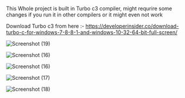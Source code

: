This Whole project is built in Turbo c3 compiler, might requrire some changes if you run it in other compilers or it might even not work

Download Turbo c3 from here :- https://developerinsider.co/download-turbo-c-for-windows-7-8-8-1-and-windows-10-32-64-bit-full-screen/


![Screenshot (19)](https://user-images.githubusercontent.com/122479676/222082298-82e5ed4d-f67c-4eb2-9130-a157ca6bf64d.png)

![Screenshot (16)](https://user-images.githubusercontent.com/122479676/222082341-34cebaaa-6236-4656-b4b7-2ebbbd9c992f.png)

![Screenshot (16)](https://user-images.githubusercontent.com/122479676/222082382-e965659f-cd85-420f-9a10-e98bb260f2af.png)

![Screenshot (17)](https://user-images.githubusercontent.com/122479676/222082420-da920102-2198-4bba-9b17-680cd507fd41.png)

![Screenshot (18)](https://user-images.githubusercontent.com/122479676/222082450-86523ce9-4afe-4519-9750-6d5e14a9581f.png)
